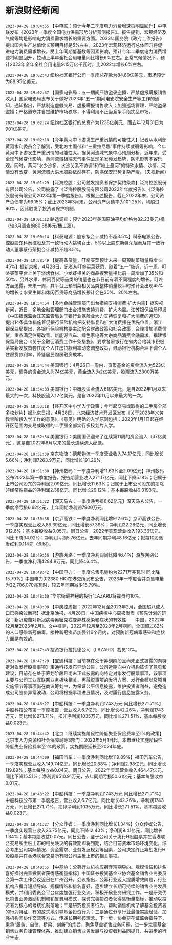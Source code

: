 # 新浪财经新闻
`2023-04-28 19:04:55` 【中电联：预计今年二季度电力消费增速将明显回升】中电联发布《2023年一季度全国电力供需形势分析预测报告》。报告提到，宏观经济及气候等均是影响电力消费需求增长的重要方面。2023年国务院《政府工作报告》提出国内生产总值增长预期目标是5%左右，2023年宏观经济运行总体回升将促进电力消费需求增长。受上年同期低基数等因素影响，预计今年二季度电力消费增速将明显回升，拉动上半年全社会用电量同比增长6%左右。正常气候情况下，预计2023年全年全社会用电量9.15万亿千瓦时，比2022年增长6%左右。

`2023-04-28 19:02:43` 纽约社区银行公司一季度总存款为84.80亿美元，市场预计为88.95亿美元。

`2023-04-28 19:02:37` 【国家电影局：五一期间严防盗录盗播，严禁虚报瞒报销售收入】国家电影局发布关于做好2023年“五一”期间电影院安全生产等工作的通知，通知指出，严禁制造虚假交易、虚报瞒报销售收入；加强巡场管理，严防盗录盗播；严格遵守并自觉维护市场秩序，不得利用不正当竞争手段扰乱市场。

`2023-04-28 19:02:24` 纽约社区银行的总资产为1238亿美元，而去年12月31日为901亿美元。

`2023-04-28 19:02:18` 【今年黄河中下游发生严重汛情的可能性大】记者从水利部黄河水利委员会了解到，受北方主雨带和“三重拉尼娜”事件持续减弱等影响，今年黄河中下游发生严重汛情的可能性大。据黄河流域气象中心预测分析，近年来，受全球气候变化影响，黄河流域极端天气事件呈现多发频发趋势，防汛形势不容乐观。同时，黄河“水少沙多、水沙关系不协调”和“地上悬河”的特殊水情、沙情、河情没有改变，黄河流域大洪水威胁依然存在，防洪保安形势复杂严峻。（央视新闻）

`2023-04-28 19:01:29` 【泛海控股：公司触发投资者保护契约条款】泛海控股股份有限公司公告，公司披露了《泛海控股股份有限公司2022年年度报告》、《泛海控股股份有限公司2023年第一季度报告》。根据上述报告，截止2022年末，公司资产负债率为99.15%；截止2023年3月末，公司资产负债率为101.25%，均超过90%，因此触发了投资者保护机制。

`2023-04-28 19:01:12` 路透调查：预计2023年美国原油平均价格为82.23美元/桶（较3月调查的80.88美元/桶上涨）。

`2023-04-28 19:00:14` 【科泰电源：股东拟合计减持不超3.5%】科泰电源公告，控股股东科泰控股及其一致行动人姚瑛女士、5%以上股东新疆荣旭泰及其一致行动人董事蔡行荣拟合计减持不超3.5%。

`2023-04-28 18:58:49` 【提高备货量，叮咚买菜预计未来一周预制菜销量将增长45%】据新京报，4月28日，记者从叮咚买菜获悉，随着“五一”临近，近一周，叮咚买菜平台上关于烧烤食材、小龙虾相关的商品搜索量相比前一周增加了35%和50%，另外水果、休闲百货等品类的销量也在节日前有着不同程度的增长。叮咚方面透露，未来一周，其平台上预制菜相关品类整体销量较平时预计会出现45%的增长；水果生鲜和休闲百货等商品增长预计会在35%、20%左右。

`2023-04-28 18:54:54` 【多地金融管理部门出台措施支持消费 扩大内需】据央视新闻，近日，多地金融管理部门出台措施支持消费，扩大内需。江苏银保监局印发《中国银保监会江苏监管局关于银行业保险业大力支持恢复和扩大消费的通知》，提出14条具体措施督促银行保险机构把支持恢复和扩大消费摆在优先位置。浙江银保监局提出，各银行保险机构要主动配合财政政策和社会政策，合理增加消费信贷，重点满足住房改善、新能源汽车、绿色家电等大宗商品消费金融需求。福建银保监局出台《关于金融促消费工作十条措施》，要求各家银行在省内合格城市积极落实新发放首套住房个人住房贷款利率动态调整政策，鼓励银行机构合理下调个人住房贷款利率，降低居民购房融资成本。

`2023-04-28 18:54:44` 美国银行：4月26日一周内，货币基金的资金流入为523亿美元，债券的资金流入为74亿美元，黄金流入为2亿美元，股票流入2300万美元。

`2023-04-28 18:54:33` 美国银行：中概股资金流入61亿美元，是自2022年1月以来最大的一次，科技股流入12亿美元，是自2022年11月以来最大的一次。

`2023-04-28 18:53:18` 【经开区中小学入学政策：今年起交易或取得的二手房全部多校划片】据北京日报，4月28日，北京经济技术开发区发布《关于2023年义务教育阶段入学工作的意见》。《意见》明确的入学原则包括：2023年1月1日起在经开区范围内交易或取得的二手房全部实行多校划片入学。

`2023-04-28 18:52:34` 美国银行：美国国债迎来了连续第11周的资金流入（37亿美元），这是自2022年8月以来的最长连续流入纪录。

`2023-04-28 18:51:39` 京东物流：德邦物流一季度营业收入74.17亿元，同比增长5.66%；净利润7263.9万元，同比增长191.26%。

`2023-04-28 18:51:30` 【神州数码：一季度净利增11.63%至2.09亿元】神州数码公布2023年第一季度报告，报告期营业收入271.17亿元，同比下降5.18%；归属于上市公司股东的净利润2.09亿元，同比增长11.63%；归属于上市公司股东的扣除非经常性损益的净利润2.38亿元，同比增长29.12%；基本每股收益0.3193元。

`2023-04-28 18:51:22` 【深天马Ａ：一季度净亏损6.62亿元】深天马Ａ公告，一季度净亏损6.62亿元，上年同期净利润7900万元。

`2023-04-28 18:50:36` 【京沪高铁：一季度净利同比增912.6%】京沪高铁公告，一季度实现营业收入89.39亿元，同比增长57.39%；净利润22.26亿元，同比增长912.6%；基本每股收益0.05元。同日公告，2022年实现营业收入193.36亿元，同比下降34.02%；净利润亏损5.76亿元，去年同期净利48.16亿元；拟每10股派发红利0.114元（含税）。

`2023-04-28 18:49:36` 【游族网络：一季度净利润同比降46.4%】游族网络公告，一季度净利润4284.9万元，同比降46.4%。

`2023-04-28 18:48:42` 【中国电力：一季度总售电量约为2271万兆瓦时 同比降15.79%】中国电力(02380.HK)在港交所发布公告，2023年一季度合并总售电量为22,706,070兆瓦时，较去年同期减少15.79%。

`2023-04-28 18:48:30` “华尔街最神秘的投行”LAZARD将裁员约10%。

`2023-04-28 18:48:08` 【中疾控周报：2022年12月至2023年2月，全国超八成人口已感染过新冠】据北京晚报，4月28日，中国疾控中心周报发表《预先计划的研究：新冠疫苗对新冠病毒奥密克戎变异株感染和症状的有效性——中国，2022年12月至2023年2月》。文中推测，2022年12月至2023年2月期间，全国超过82%的人口感染新冠病毒。接种新冠疫苗加强针6个月内，对预防新冠病毒感染和症状方面是有效的。

`2023-04-28 18:47:43` 投资银行拉扎德公司（LAZARD）裁员10%。

`2023-04-28 18:47:20` 【宝通科技：目前存在处于筹划阶段且尚未正式披露的向特定对象发行股票事项】宝通科技发布异动公告，公司近期向中介机构征询了意见和建议，目前存在处于筹划阶段且尚未正式披露的向特定对象发行股票事项，该事项主要与公司工业互联网业务板块相关，再融资事项的发行方案、发行金额以及项目实施细节等事项尚在商议筹划中，为保证公平信息披露，维护投资者利益，避免造成公司股价异常波动，公司将根据事项进展情况，及时履行信息披露义务。

`2023-04-28 18:46:27` 【中船科技：一季度净利润1743万元 同比增长271.71%】中船科技公布第一季度报告，营业收入6.7亿元，同比增长42.26%，净利润1743万元，同比增长271.71%，扣非净利润1035万元，同比增长271.51%，基本每股收益0.023元。

`2023-04-28 18:44:42` 【北京：继续实施阶段性降低失业保险费率至1%的政策】北京市人力资源和社会保障局等3部门：2023年5月1日起，本市继续实施阶段性降低失业保险费率至1%的政策，实施期限延长至2024年底。

`2023-04-28 18:44:09` 【福田汽车：一季度净利同比增119.89%】福田汽车公告，一季度实现营业收入149.74亿元，同比增长20.88%；净利润2.98亿元，同比增长119.89%；基本每股收益0.04元。同日公告，2022年实现营业收入464.47亿元，同比下降15.51%；净利润6510.91万元，去年同期亏损50.61亿元；基本每股收益0.01元。

`2023-04-28 18:43:22` 【中船科技：一季度净利润1743万元 同比增长271.71%】中船科技公布第一季度报告，营业收入6.7亿元，同比增长42.26%，净利润1743万元，同比增长271.71%，扣非净利润1035万元，同比增长271.51%，基本每股收益0.023元。

`2023-04-28 18:41:27` 【分众传媒：一季度净利同比增长1.34%】分众传媒公告，一季度实现营业收入25.75亿元，同比下降12.40%；净利润9.41亿元，同比增长1.34%；基本每股收益0.07元。同日公告，鉴于公司关于发行H股股票并在香港联合交易所主板上市的相关决议的有效期即将到期，结合目前资本市场环境变化，综合考虑公司实际情况、资金需求、业务发展规划等因素，公司决定终止筹划发行H股股票并在香港联合交易所有限公司主板上市的相关事项。

`2023-04-28 18:40:55` 【中基协：公募行业机构应摒弃短期导向、规模情结和排名喜好探讨完善投资者获得感衡量指标】中国证券投资基金业协会基金销售业务委员会第一次工作会议近日在广州召开。会议指出，公募行业迈入提质增效阶段，行业机构应摒弃短期导向、规模情结和排名喜好，逐步建立长期可持续的销售业务发展模式，并利用委员会平台优势加强行业交流，积极开展业务研究工作。一是研究优化销售业务激励机制和销售费用模式，探讨完善投资者获得感衡量指标，推动以投资者为核心的考核机制落地；二是研究投资者行为，帮助销售机构了解基金投资者的行为特征，有的放矢地引导基金投资行为；三是通过分享行业最佳实践经验、加强机构间协作交流等方式，传递长期考核理念。下一步，协会将在证监会指导下，秉承“服务、自律、桥梁、创新”的宗旨，聚焦基金销售业务问题，进一步完善基金销售业务自律管理体系，推动建立销售业务发展与投资者利益同提升、共进步的行业生态。

